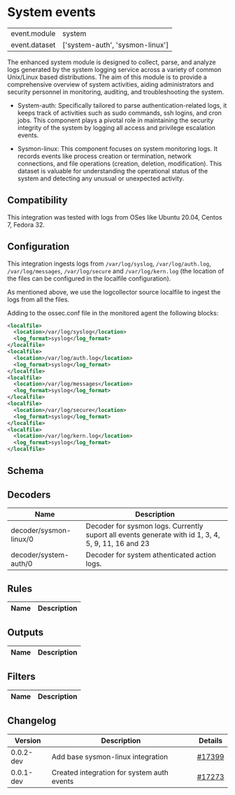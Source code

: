 # System events


|   |   |
|---|---|
| event.module | system |
| event.dataset | ['system-auth', 'sysmon-linux'] |


The enhanced system module is designed to collect, parse, and analyze logs generated by the system logging
service across a variety of common Unix/Linux based distributions.
The aim of this module is to provide a comprehensive overview of system activities,
aiding administrators and security personnel in monitoring, auditing, and troubleshooting the system.

<!-- Components: -->
- System-auth: Specifically tailored to parse authentication-related logs, it keeps track of activities such as sudo commands, ssh logins, and cron jobs. This component plays a pivotal role in maintaining the security integrity of the system by logging all access and privilege escalation events.

- Sysmon-linux: This component focuses on system monitoring logs. It records events like process creation or termination, network connections, and file operations (creation, deletion, modification). This dataset is valuable for understanding the operational status of the system and detecting any unusual or unexpected activity.

<!--
- System-general: This component caters to the general system events not covered by the other components. It provides an overall picture of the system health, keeping track of routine events and errors across various services and applications running on the system.

- System-secure: Exclusive to Red Hat-based Linux distributions, this component processes logs related to authentication and security validations, providing additional depth to the audit trail.

- System-kernel: This component processes messages from the Linux kernel. These logs provide critical insight into interactions between the hardware and the kernel, which is especially useful for diagnosing hardware issues and driver conflicts.
-->


## Compatibility

This integration was tested with logs from OSes like Ubuntu 20.04, Centos 7, Fedora 32.

## Configuration


This integration ingests logs from `/var/log/syslog`, `/var/log/auth.log`, `/var/log/messages`, `/var/log/secure`
and `/var/log/kern.log` (the location of the files can be configured in the localfile configuration).

As mentioned above, we use the logcollector source localfile to ingest the logs from all the files.

Adding to the ossec.conf file in the monitored agent the following blocks:
```xml
<localfile>
  <location>/var/log/syslog</location>
  <log_format>syslog</log_format>
</localfile>
<localfile>
  <location>/var/log/auth.log</location>
  <log_format>syslog</log_format>
</localfile>
<localfile>
  <location>/var/log/messages</location>
  <log_format>syslog</log_format>
</localfile>
<localfile>
  <location>/var/log/secure</location>
  <log_format>syslog</log_format>
</localfile>
<localfile>
  <location>/var/log/kern.log</location>
  <log_format>syslog</log_format>
</localfile>
```


## Schema

## Decoders

| Name | Description |
|---|---|
| decoder/sysmon-linux/0 | Decoder for sysmon logs. Currently suport all events generate with id 1, 3, 4, 5, 9, 11, 16 and 23 |
| decoder/system-auth/0 | Decoder for system athenticated action logs. |
## Rules

| Name | Description |
|---|---|
## Outputs

| Name | Description |
|---|---|
## Filters

| Name | Description |
|---|---|
## Changelog

| Version | Description | Details |
|---|---|---|
| 0.0.2-dev | Add base sysmon-linux integration | [#17399](https://github.com/cyb3rhq/cyb3rhq/pull/17399) |
| 0.0.1-dev | Created integration for system auth events | [#17273](https://github.com/cyb3rhq/cyb3rhq/pull/17273) |
